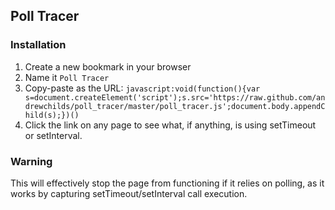 ## Poll Tracer

### Installation

1. Create a new bookmark in your browser
2. Name it `Poll Tracer`
3. Copy-paste as the URL: `javascript:void(function(){var s=document.createElement('script');s.src='https://raw.github.com/andrewchilds/poll_tracer/master/poll_tracer.js';document.body.appendChild(s);})()`
4. Click the link on any page to see what, if anything, is using setTimeout or setInterval.

### Warning

This will effectively stop the page from functioning if it relies on polling, as it works by capturing setTimeout/setInterval call execution.
